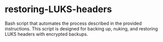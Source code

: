 # restoring-LUKS-headers
Bash script that automates the process described in the provided instructions. This script is designed for backing up, nuking, and restoring LUKS headers with encrypted backups.
